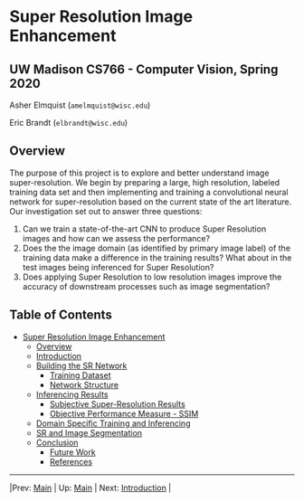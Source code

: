 # Super Resolution Image Enhancement
## UW Madison CS766 - Computer Vision, Spring 2020

Asher Elmquist (```amelmquist@wisc.edu```)

Eric Brandt (```elbrandt@wisc.edu```)

## Overview

The purpose of this project is to explore and better understand image super-resolution. We begin by preparing a large, high resolution, labeled training data set and then implementing and training a convolutional neural network for super-resolution based on the current state of the art literature. Our investigation set out to answer three questions:
1. Can we train a state-of-the-art CNN to produce Super Resolution images and how can we assess the performance?
2. Does the the image domain (as identified by primary image label) of the training data make a difference in the training results? What about in the test images being inferenced for Super Resolution?
3. Does applying Super Resolution to low resolution images improve the accuracy of downstream processes such as image segmentation?

## Table of Contents
- [Super Resolution Image Enhancement](#super-resolution-image-enhancement)
  - [Overview](#overview)
  - [Introduction](SR_Introduction.md)
  - [Building the SR Network](SR_Building.md)
    - [Training Dataset](SR_Building.md#training-dataset)
    - [Network Structure](SR_Building.md#network-structure)
  - [Inferencing Results](SR_Results.md)
    - [Subjective Super-Resolution Results](SR_Results.md#subjective-super-resolution-results)
    - [Objective Performance Measure - SSIM](SR_Results.md#objective-performance-measure---ssim)
  - [Domain Specific Training and Inferencing](SR_DomainSpecific.md)
  - [SR and Image Segmentation](SR_Segmentation.md)
  - [Conclusion](SR_Conclusion.md)
    - [Future Work](SR_Conclusion.md#future-work)
    - [References](SR_Conclusion.md#references)

---

|Prev: [Main](SR_Main.md) | Up: [Main](SR_Main.md) | Next: [Introduction](SR_Introduction.md) |
